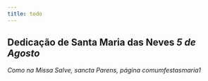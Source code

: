 ```yaml
---
title: todo
---
```

<h2 class="text-center">Dedicação de Santa Maria das Neves <em>5 de Agosto</em></h2>

<em>Como na Missa Salve, sancta Parens, página comumfestasmaria1</em>